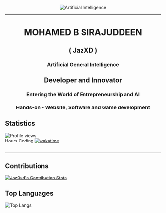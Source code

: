 <!-- ![Artificial Intellegence](https://wallpapers.com/images/featured/ai-vpzcidps6aw64inn.jpg)-->
<!-- ![Artificial Intellegence](https://img.pikbest.com/background/20220119/ai-artificial-intelligence-starry-sky-portrait-blue-technology-banner_6231445.jpg!w700wp)-->

<p align='center' ><img src="https://img.pikbest.com/background/20220119/ai-artificial-intelligence-starry-sky-portrait-blue-technology-banner_6231445.jpg!w700wp" alt="Artificial Intelligence" class="center-image"></p>
<hr>
<h1 align="center">MOHAMED B SIRAJUDDEEN</h1>
<h2 align="center">( JazXD )</h2>
<h3 align="center">Artificial General Intelligence</h3>
<h2 align='center'>Developer and Innovator</h2>

<h3 align='center'>Entering the World of Entrepreneurship and AI</h3>

<h3 align='center'>Hands-on - Website, Software and Game development</h3>

## Statistics

![Profile views](https://komarev.com/ghpvc/?username=jaz0xd)<br>
Hours Coding
[![wakatime](https://wakatime.com/badge/user/0e30fc82-fae6-4af4-865a-dbc0052c077a.svg)](https://wakatime.com/@0e30fc82-fae6-4af4-865a-dbc0052c077a)<br><br>
<hr>



## Contributions
[![Jaz0xd's Contribution Stats](https://github-readme-stats.vercel.app/api?username=jaz0xd&show_icons=true&theme=radical)](https://github.com/anuraghazra/github-readme-stats) <!-- Theme -> default, dark, radical -->

## Top Languages
<!-- ![Top Languages](https://github-readme-stats.vercel.app/api/top-langs/?username=jaz0xd&layout=compact&theme=default)-->
![Top Langs](https://github-readme-stats.vercel.app/api/top-langs/?username=jaz0xd&layout=compact&theme=radical)

<!-- ## All Languages -->
<!-- <p align="left"><img src="https://wakatime.com/share/@JazXD/486c80ef-10b0-4c60-a37a-a14ec02592ba.svg" width="600" height="400"></p> -->



